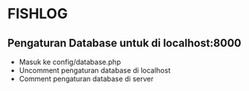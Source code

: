 # FISHLOG

## Pengaturan Database untuk di localhost:8000
- Masuk ke config/database.php
- Uncomment pengaturan database di localhost
- Comment pengaturan database di server